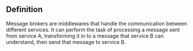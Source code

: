 ## Definition
Message brokers are middlewares that handle the communication between different services. It can perform the task of processing a message sent from service A, transforming it in to a message that service B can understand, then send that message to service B.
